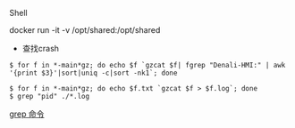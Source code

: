 Shell

docker run -it -v /opt/shared:/opt/shared 



* 查找crash

```shell
$ for f in *-main*gz; do echo $f `gzcat $f| fgrep "Denali-HMI:" | awk '{print $3}'|sort|uniq -c|sort -nk1`; done 

$ for f in *-main*gz; do echo $f.txt `gzcat $f > $f.log`; done
$ grep "pid" ./*.log
```







[grep 命令](https://mp.weixin.qq.com/s/HmqPpOh684bv6IYC3ssqcA)


